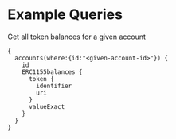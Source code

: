 # Example Queries 

Get all token balances for a given account

```
{
  accounts(where:{id:"<given-account-id>"}) {
    id
    ERC1155balances {
      token {
        identifier
        uri
      }
      valueExact
    }
  }
}
```